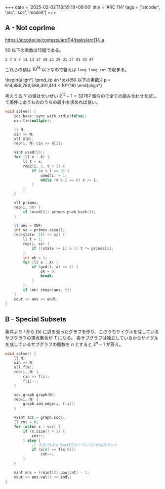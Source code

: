 +++
date = '2025-02-02T13:59:19+09:00'
title = 'ARC 114'
tags = ['atcoder', 'arc', 'scc', 'modint']
+++

## A - Not coprime

<https://atcoder.jp/contests/arc114/tasks/arc114_a>

50 以下の素数は15個である。

```text
2 3 5 7 11 13 17 19 23 29 31 37 41 43 47
```

これらの積は $10^{18}$ 以下なので答えは `long long int` で収まる。

<!-- dprint-ignore -->
\begin{align*}
    \prod_{p \in \text{50 以下の素数}} p = 614,889,782,588,491,410 < 10^{18}
\end{align*}

考えうる $Y$ の値はせいぜい $2^{15} - 1 = 32767$ 個なので全ての組み合わせを試して条件にあうもののうちの最小を求めれば良い。

```cpp
void solve() {
    ios_base::sync_with_stdio(false);
    cin.tie(nullptr);

    ll N;
    cin >> N;
    vll X(N);
    rep(i, N) cin >> X[i];

    vint used(55);
    for (ll x : X) {
        ll t = x;
        rep2(i, 2, t + 1) {
            if (x % i == 0) {
                used[i] = 1;
                while (x % i == 0) x /= i;
            }
        }
    }

    vll primes;
    rep(i, 50) {
        if (used[i]) primes.push_back(i);
    }

    ll ans = INF;
    int sz = primes.size();
    rep(state, 1ll << sz) {
        ll t = 1;
        rep(i, sz) {
            if ((state >> i) & 1) t *= primes[i];
        }
        int ok = 1;
        for (ll x : X) {
            if (gcd(t, x) == 1) {
                ok = 0;
                break;
            }
        }
        if (ok) chmin(ans, t);
    }
    cout << ans << endl;
}
```

## B - Special Subsets

条件より $i$ から $f(i)$ に辺を張ったグラフを作り、このうちサイクルを成しているサブグラフの頂点集合が $T$ になる。
各サブグラフは独立しているからサイクルを成しているサブグラフの個数を $n$ とすると $2^n - 1$ が答え。

```cpp
void solve() {
    ll N;
    cin >> N;
    vll f(N);
    rep(i, N) {
        cin >> f[i];
        f[i]--;
    }

    scc_graph graph(N);
    rep(i, N) {
        graph.add_edge(i, f[i]);
    }

    vvint scc = graph.scc();
    ll cnt = 0;
    for (auto& x : scc) {
        if (x.size() > 1) {
            cnt++;
        } else {
            // 大きさ1のときは自己ループしていればカウント
            if (x[0] == f[x[0]])
                cnt++;
        }
    }

    mint ans = ((mint)2).pow(cnt) - 1;
    cout << ans.val() << endl;
}
```
